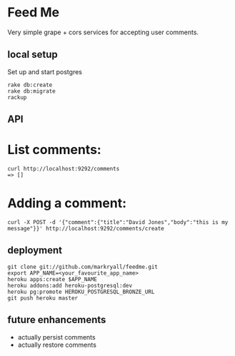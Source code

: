 # Feed Me

Very simple grape + cors services for accepting user comments.

## local setup

Set up and start postgres

    rake db:create
    rake db:migrate
    rackup

## API

# List comments:

    curl http://localhost:9292/comments
    => []

# Adding a comment:

    curl -X POST -d '{"comment":{"title":"David Jones","body":"this is my message"}}' http://localhost:9292/comments/create

## deployment

    git clone git://github.com/markryall/feedme.git
    export APP_NAME=<your_favourite_app_name>
    heroku apps:create $APP_NAME
    heroku addons:add heroku-postgresql:dev
    heroku pg:promote HEROKU_POSTGRESQL_BRONZE_URL
    git push heroku master

## future enhancements

* actually persist comments
* actually restore comments